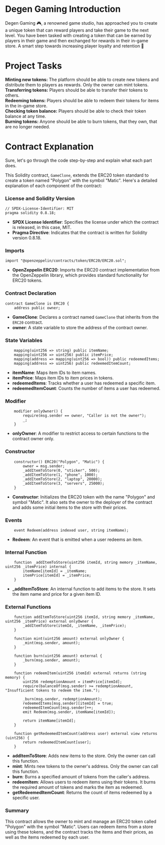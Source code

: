 # Degen Gaming Introduction 

 Degen Gaming 🎮, a renowned game studio, has approached you to create a unique token that can reward players and take their game to the next level. You have been tasked with creating a token that can be earned by players in their game and then exchanged for rewards in their in-game store. A smart step towards increasing player loyalty and retention 🧠

# Project Tasks

**Minting new tokens:** The platform should be able to create new tokens and distribute them to players as rewards. Only the owner can mint tokens.</br>
**Transferring tokens:** Players should be able to transfer their tokens to others.</br>
**Redeeming tokens:** Players should be able to redeem their tokens for items in the in-game store.</br>
**Checking token balance:** Players should be able to check their token balance at any time.</br>
**Burning tokens:** Anyone should be able to burn tokens, that they own, that are no longer needed.</br>

# Contract Explanation 

Sure, let's go through the code step-by-step and explain what each part does.

This Solidity contract, `GameClone`, extends the ERC20 token standard to create a token named "Polygon" with the symbol "Matic". Here's a detailed explanation of each component of the contract:

### License and Solidity Version
```solidity
// SPDX-License-Identifier: MIT
pragma solidity 0.8.18;
```
- **SPDX License Identifier**: Specifies the license under which the contract is released, in this case, MIT.
- **Pragma Directive**: Indicates that the contract is written for Solidity version 0.8.18.

### Imports
```solidity
import "@openzeppelin/contracts/token/ERC20/ERC20.sol";
```
- **OpenZeppelin ERC20**: Imports the ERC20 contract implementation from the OpenZeppelin library, which provides standard functionality for ERC20 tokens.

### Contract Declaration
```solidity
contract GameClone is ERC20 {
    address public owner;
```
- **GameClone**: Declares a contract named `GameClone` that inherits from the `ERC20` contract.
- **owner**: A state variable to store the address of the contract owner.

### State Variables
```solidity
    mapping(uint256 => string) public itemName;
    mapping(uint256 => uint256) public itemPrice;
    mapping(address => mapping(uint256 => bool)) public redeemedItems;
    mapping(address => uint256) public redeemedItemCount;
```
- **itemName**: Maps item IDs to item names.
- **itemPrice**: Maps item IDs to item prices in tokens.
- **redeemedItems**: Tracks whether a user has redeemed a specific item.
- **redeemedItemCount**: Counts the number of items a user has redeemed.

### Modifier
```solidity
    modifier onlyOwner() {
        require(msg.sender == owner, "Caller is not the owner");
        _;
    }
```
- **onlyOwner**: A modifier to restrict access to certain functions to the contract owner only.

### Constructor
```solidity
    constructor() ERC20("Polygon", "Matic") {
        owner = msg.sender;
        _addItemToStore(0, "sticker", 500);
        _addItemToStore(1, "phone", 1000);
        _addItemToStore(2, "laptop", 20000);
        _addItemToStore(3, "servers", 25000);
    }
```
- **Constructor**: Initializes the ERC20 token with the name "Polygon" and symbol "Matic". It also sets the owner to the deployer of the contract and adds some initial items to the store with their prices.

### Events
```solidity
    event Redeem(address indexed user, string itemName);
```
- **Redeem**: An event that is emitted when a user redeems an item.

### Internal Function
```solidity
    function _addItemToStore(uint256 itemId, string memory _itemName, uint256 _itemPrice) internal {
        itemName[itemId] = _itemName;
        itemPrice[itemId] = _itemPrice;
    }
```
- **_addItemToStore**: An internal function to add items to the store. It sets the item name and price for a given item ID.

### External Functions
```solidity
    function addItemToStore(uint256 itemId, string memory _itemName, uint256 _itemPrice) external onlyOwner {
        _addItemToStore(itemId, _itemName, _itemPrice);
    }

    function mint(uint256 amount) external onlyOwner {
        _mint(msg.sender, amount);
    }

    function burn(uint256 amount) external {
        _burn(msg.sender, amount);
    }

    function redeemItem(uint256 itemId) external returns (string memory) {
        uint256 redemptionAmount = itemPrice[itemId];
        require(balanceOf(msg.sender) >= redemptionAmount, "Insufficient tokens to redeem the item.");

        _burn(msg.sender, redemptionAmount);
        redeemedItems[msg.sender][itemId] = true;
        redeemedItemCount[msg.sender]++;
        emit Redeem(msg.sender, itemName[itemId]);

        return itemName[itemId];
    }

    function getRedeemedItemCount(address user) external view returns (uint256) {
        return redeemedItemCount[user];
    }
```
- **addItemToStore**: Adds new items to the store. Only the owner can call this function.
- **mint**: Mints new tokens to the owner's address. Only the owner can call this function.
- **burn**: Burns a specified amount of tokens from the caller's address.
- **redeemItem**: Allows users to redeem items using their tokens. It burns the required amount of tokens and marks the item as redeemed.
- **getRedeemedItemCount**: Returns the count of items redeemed by a specific user.

### Summary
This contract allows the owner to mint and manage an ERC20 token called "Polygon" with the symbol "Matic". Users can redeem items from a store using these tokens, and the contract tracks the items and their prices, as well as the items redeemed by each user.
